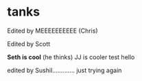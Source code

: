 # tanks
Edited by MEEEEEEEEEE (Chris)

Edited by Scott

**Seth is cool** (he thinks)
JJ is cooler
test
hello

edited by Sushil.............
just trying again
